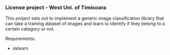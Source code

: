 ### License project - West Uni. of Timisoara

This project sets out to implement a generic image classification library that can take a training dataset of images and learn to identify if they belong to a certain category or not.

Requirements:

- sklearn